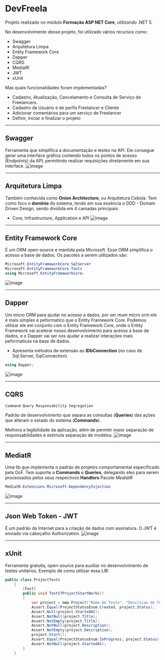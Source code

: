 # DevFreela

Projeto realizado no módulo **Formação ASP NET Core**, utilizando .NET 5.

No desenvolvimento desse projeto, foi utilizado vários recursos como:
- Swagger
- Arquitetura Limpa
- Entity Framework Core
- Dapper 
- CQRS
- MediatR
- JWT
- xUnit

Mas quais funcionalidades foram implementadas?

- Cadastro, Atualização, Cancelamento e Consulta de Serviço de Freelancers.
- Cadastro de Usuário e de perfis Freelancer e Cliente
- Adicionar comentários para um serviço de Freelancer
- Definir, iniciar e finalizar o projeto
---

## Swagger

Ferramenta que simplifica a documentação e testes na API. Ele consegue gerar uma interface gráfica contendo todos os pontos de acesso (Endpoints) da API, permitindo realizar requisições diretamente em sua interface.
![image](https://user-images.githubusercontent.com/76961685/128607463-b449e0ca-1b39-4cce-9b8e-38fb1fa469e2.png)

---
## Arquitetura Limpa

Também conhecida como **Onion Architecture**, ou Arquitetura Cebola.
Tem como foco o **domínio** do sistema, tendo em sua essência o DDD - Domain Driven Design, sendo dividida em 4 camadas principais:

- Core, Infrastructure, Application e API
![image](https://user-images.githubusercontent.com/76961685/128607691-bbeeb09f-aeaf-4baa-8019-fcd73942ca5a.png)

---

## Entity Framework Core

É um ORM open-source e mantida pela Microsoft. Esse ORM simplifica o acesso a base de dados.
Os pacotes a serem utilizados são:

~~~ csharp
Microsoft.EntityFrameworkCore.SqlServer
Microsoft.EntityFrameworkCore.Tools
using Microsoft.EntityFrameworkCore;
~~~
![image](https://user-images.githubusercontent.com/76961685/128608246-d12db8a9-384f-4768-baba-f33989824431.png)

---

## Dapper

Um micro ORM para ajudar no acesso a dados, por ser mum micro orm ele é mais simples e peformatico que o Entity Framework Core.
Podemos utilizar ele em conjunto com o Entity Framework Core, onde o  Entity Framework vai acelerar nosso desenvolvimento para acesso a base de dados, e o Dapper vai ser nos ajudar a realizar interações mais peformaticas na base de dados.

- Apresenta métodos de extensão ao **IDbConnection** (no caso de Sql.Server, SqlConnection)

~~~ csharp
using Dapper;
~~~
![image](https://user-images.githubusercontent.com/76961685/128608179-b25a1d15-a999-4312-bc26-fd60d3cd110a.png)

--- 

## CQRS

~~~ csharp
Command-Query Responsability Segregation
~~~
Padrão de desenvolvimento que separa as consultas (**Queries**) das ações que alteram o estado do sistema (**Commands**).

Melhora a legibilidade da aplicação, além de permitir maior separação de responsabilidades e estimula separação de modelos.
![image](https://user-images.githubusercontent.com/76961685/128608304-837169e1-c5de-4d4e-b518-d18860fc2429.png)

---

## MediatR

Uma lib que implementa o padrão de projetos comportamental especificado pela GoF.
Tem suporte a **Commands** e **Queries**, delegando eles para serem processados pelos seus respectivos **Handlers**
Pacote *MediatR*
~~~ csharp
MediatR.Extensions.Microsoft.DependencyInjection
~~~
![image](https://user-images.githubusercontent.com/76961685/128608476-44424e3c-f0bc-49a5-999a-5e9867fbdd35.png)

---

## Json Web Token - JWT

É um padrão da Internet para a criação de dados com assinatura.
O JWT é enviado via cabeçalho Authorization.
![image](https://user-images.githubusercontent.com/76961685/128608610-bafab7cf-0145-49bc-99d0-e5e0b49e9d8a.png)

---

## xUnit

Ferramenta gratuita, open-source para auxiliar no desenvolvimento de testes unitários.
Exemplo de como utilizar essa LIB:

~~~ csharp
public class ProjectTests
    {
        [Fact]
        public void TestIfProjectStartWorks()
        {
            var project = new Project("Nome De Teste", "Descricao de Teste", 1, 2, 10000);
            Assert.Equal(ProjectStatusEnum.Created, project.Status);
            Assert.Null(project.StartedAt);
            Assert.NotNull(project.Title);
            Assert.NotEmpty(project.Title);
            Assert.NotNull(project.Description);
            Assert.NotEmpty(project.Description);
            project.Start();
            Assert.Equal(ProjectStatusEnum.InProgress, project.Status);
            Assert.NotNull(project.StartedAt);
        }
    }
